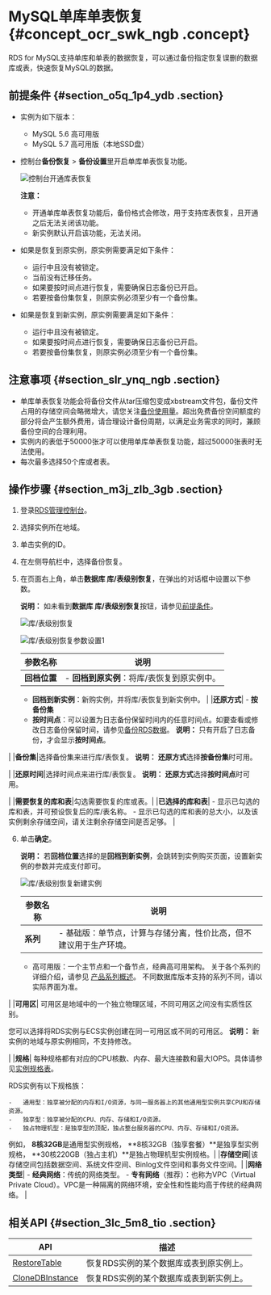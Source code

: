 # MySQL单库单表恢复 {#concept_ocr_swk_ngb .concept}

RDS for MySQL支持单库和单表的数据恢复，可以通过备份指定恢复误删的数据库或表，快速恢复MySQL的数据。

## 前提条件 {#section_o5q_1p4_ydb .section}

-   实例为如下版本：
    -   MySQL 5.6 高可用版
    -   MySQL 5.7 高可用版（本地SSD盘）
-   控制台**备份恢复** \> **备份设置**里开启单库单表恢复功能。

    ![控制台开通库表恢复](http://static-aliyun-doc.oss-cn-hangzhou.aliyuncs.com/assets/img/115355/156775923344546_zh-CN.png)

    **注意：** 

    -   开通单库单表恢复功能后，备份格式会修改，用于支持库表恢复，且开通之后无法关闭该功能。
    -   新实例默认开启该功能，无法关闭。
-   如果是恢复到原实例，原实例需要满足如下条件：
    -   运行中且没有被锁定。
    -   当前没有迁移任务。
    -   如果要按时间点进行恢复，需要确保日志备份已开启。
    -   若要按备份集恢复，则原实例必须至少有一个备份集。
-   如果是恢复到新实例，原实例需要满足如下条件：
    -   运行中且没有被锁定。
    -   如果要按时间点进行恢复，需要确保日志备份已开启。
    -   若要按备份集恢复，则原实例必须至少有一个备份集。

## 注意事项 {#section_slr_ynq_ngb .section}

-   单库单表恢复功能会将备份文件从tar压缩包变成xbstream文件包，备份文件占用的存储空间会略微增大，请您关注[备份使用量](../../../../intl.zh-CN/用户指南/备份数据/查看备份空间免费额度.md#)。超出免费备份空间额度的部分将会产生额外费用，请合理设计备份周期，以满足业务需求的同时，兼顾备份空间的合理利用。
-   实例内的表低于50000张才可以使用单库单表恢复功能，超过50000张表时无法使用。
-   每次最多选择50个库或者表。

## 操作步骤 {#section_m3j_zlb_3gb .section}

1.  登录[RDS管理控制台](https://rds.console.aliyun.com/)。
2.  选择实例所在地域。
3.  单击实例的ID。
4.  在左侧导航栏中，选择备份恢复。
5.  在页面右上角，单击**数据库 库/表级别恢复**，在弹出的对话框中设置以下参数。

    **说明：** 如未看到**数据库 库/表级别恢复**按钮，请参见[前提条件](#)。

    ![库/表级别恢复](http://static-aliyun-doc.oss-cn-hangzhou.aliyuncs.com/assets/img/115355/156775923437783_zh-CN.png)

    ![库/表级别恢复参数设置1](http://static-aliyun-doc.oss-cn-hangzhou.aliyuncs.com/assets/img/115355/156775923437784_zh-CN.png)

    |参数名称|说明|
    |----|--|
    |**回档位置**|     -   **回档到原实例**：将库/表恢复到原实例中。
    -   **回档到新实例**：新购实例，并将库/表恢复到新实例中。
 |
    |**还原方式**|     -   **按备份集**
    -   **按时间点**：可以设置为日志备份保留时间内的任意时间点。如要查看或修改日志备份保留时间，请参见[备份RDS数据](../../../../intl.zh-CN/用户指南/备份数据/备份RDS数据.md#)。
 **说明：** 只有开启了日志备份，才会显示**按时间点**。

 |
    |**备份集**|选择备份集来进行库/表恢复。 **说明：** **还原方式**选择**按备份集**时可用。

 |
    |**还原时间**|选择时间点来进行库/表恢复。 **说明：** **还原方式**选择**按时间点**时可用。

 |
    |**需要恢复的库和表**|勾选需要恢复的库或表。|
    |**已选择的库和表**|     -   显示已勾选的库和表，并可预设恢复后的库/表名称。
    -   显示已勾选的库和表的总大小，以及该实例剩余存储空间，请关注剩余存储空间是否足够。
 |

6.  单击**确定**。

    **说明：** 若**回档位置**选择的是**回档到新实例**，会跳转到实例购买页面，设置新实例的参数并完成支付即可。

    ![库/表级别恢复新建实例](http://static-aliyun-doc.oss-cn-hangzhou.aliyuncs.com/assets/img/115355/156775923437786_zh-CN.png)

    |参数名称|说明|
    |----|--|
    |**系列**|     -   基础版：单节点，计算与存储分离，性价比高，但不建议用于生产环境。
    -   高可用版：一个主节点和一个备节点，经典高可用架构。
 关于各个系列的详细介绍，请参见 [产品系列概述](../../../../intl.zh-CN/云数据库RDS简介/产品系列/产品系列概述.md)。 不同数据库版本支持的系列不同，请以实际界面为准。

 |
    |**可用区**| 可用区是地域中的一个独立物理区域，不同可用区之间没有实质性区别。

 您可以选择将RDS实例与ECS实例创建在同一可用区或不同的可用区。 **说明：** 新实例的地域与原实例相同，不支持修改。

 |
    |**规格**| 每种规格都有对应的CPU核数、内存、最大连接数和最大IOPS。具体请参见[实例规格表](../../../../intl.zh-CN/云数据库RDS简介/实例规格/实例规格表.md)。

 RDS实例有以下规格族：

    -   通用型：独享被分配的内存和I/O资源，与同一服务器上的其他通用型实例共享CPU和存储资源。
    -   独享型：独享被分配的CPU、内存、存储和I/O资源。
    -   独占物理机型：是独享型的顶配，独占整台服务器的CPU、内存、存储和I/O资源。
 例如， **8核32GB**是通用型实例规格， **8核32GB（独享套餐）**是独享型实例规格， **30核220GB（独占主机）**是独占物理机型实例规格。|
    |**存储空间**|该存储空间包括数据空间、系统文件空间、Binlog文件空间和事务文件空间。|
    |**网络类型**|     -   **经典网络**：传统的网络类型。
    -   **专有网络**（推荐）：也称为VPC（Virtual Private Cloud）。VPC是一种隔离的网络环境，安全性和性能均高于传统的经典网络。
 |


## 相关API {#section_3lc_5m8_tio .section}

|API|描述|
|---|--|
|[RestoreTable](../../../../intl.zh-CN/API参考/备份恢复/RestoreTable.md#)|恢复RDS实例的某个数据库或表到原实例上。|
|[CloneDBInstance](../../../../intl.zh-CN/API参考/备份恢复/CloneDBInstance.md#)|恢复RDS实例的某个数据库或表到新实例上。|

